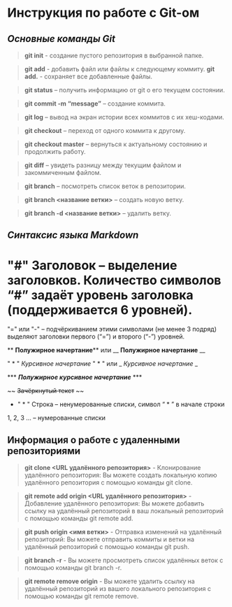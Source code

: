 # Инструкция по работе с Git-ом

## ***Основные команды Git***

> **git init** - создание пустого репозитория в выбранной папке.

> **git add** - добавить файл или файлы к следующему коммиту.
**git add.** - сохраняет все добавленные файлы. 

>**git status** – получить информацию от git о его текущем состоянии.

>**git commit -m “message”** – создание коммита.

>**git log** – вывод на экран истории всех коммитов с их хеш-кодами.

>**git checkout** – переход от одного коммита к другому.

>**git checkout master** – вернуться к актуальному состоянию и продолжить работу.

>**git diff** – увидеть разницу между текущим файлом и закоммиченным файлом.

>**git branch** – посмотреть список веток в репозитории.

>**git branch <название ветки>** – создать новую ветку.

>**git branch -d <название ветки>** – удалить ветку.

## ***Синтаксис языка Markdown***

# "#" Заголовок – выделение заголовков. Количество символов “#” задаёт уровень заголовка (поддерживается 6 уровней).

"=" или "-" – подчёркиванием этими символами (не менее 3 подряд) выделяют заголовки первого (“=”) и второго (“-”) уровней.

** **Полужирное начертание**** или __ __Полужирное начертание__ __

" * " *Курсивное начертание* " * " или _ _Курсивное начертание_ _

*** ***Полужирное курсивное начертание*** ***

~~ ~~Зачёркнутый текст~~ ~~

* " * " Строка – ненумерованные списки, символ “ * ” в начале строки

1, 2, 3 … – нумерованные списки


## Информация о работе с удаленными репозиториями 

>**git clone <URL удалённого репозитория>** - Клонирование удалённого репозитория: Вы можете создать локальную копию удалённого репозитория с помощью команды git clone. 

>**git remote add origin <URL удалённого репозитория>** - Добавление удалённого репозитория: Вы можете добавить ссылку на удалённый репозиторий в ваш локальный репозиторий с помощью команды git remote add.

>**git push origin <имя ветки>** - Отправка изменений на удалённый репозиторий: Вы можете отправить коммиты и ветки на удалённый репозиторий с помощью команды git push.

>**git branch -r** - Вы можете просмотреть список удалённых веток с помощью команды git branch -r.

>**git remote remove origin** - Вы можете удалить ссылку на удалённый репозиторий из вашего локального репозитория с помощью команды git remote remove.